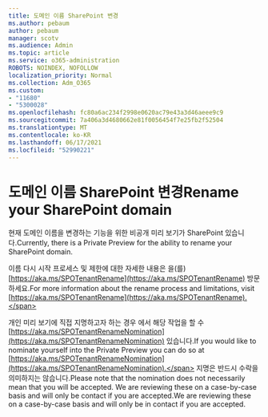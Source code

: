 ```yaml
---
title: 도메인 이름 SharePoint 변경
ms.author: pebaum
author: pebaum
manager: scotv
ms.audience: Admin
ms.topic: article
ms.service: o365-administration
ROBOTS: NOINDEX, NOFOLLOW
localization_priority: Normal
ms.collection: Adm_O365
ms.custom:
- "11680"
- "5300028"
ms.openlocfilehash: fc80a6ac234f2998e0620ac79e43a3d46aeee9c9
ms.sourcegitcommit: 7a406a3d4680662e81f0056454f7e25fb2f52504
ms.translationtype: MT
ms.contentlocale: ko-KR
ms.lasthandoff: 06/17/2021
ms.locfileid: "52990221"
---
```

# <a name="rename-your-sharepoint-domain"></a><span data-ttu-id="daacd-102">도메인 이름 SharePoint 변경</span><span class="sxs-lookup"><span data-stu-id="daacd-102">Rename your SharePoint domain</span></span>

<span data-ttu-id="daacd-103">현재 도메인 이름을 변경하는 기능을 위한 비공개 미리 보기가 SharePoint 있습니다.</span><span class="sxs-lookup"><span data-stu-id="daacd-103">Currently, there is a Private Preview for the ability to rename your SharePoint domain.</span></span>

<span data-ttu-id="daacd-104">이름 다시 시작 프로세스 및 제한에 대한 자세한 내용은 을(를) [https://aka.ms/SPOTenantRename](https://aka.ms/SPOTenantRename) 방문하세요.</span><span class="sxs-lookup"><span data-stu-id="daacd-104">For more information about the rename process and limitations, visit [https://aka.ms/SPOTenantRename](https://aka.ms/SPOTenantRename).</span></span>

<span data-ttu-id="daacd-105">개인 미리 보기에 직접 지명하고자 하는 경우 에서 해당 작업을 할 수 [https://aka.ms/SPOTenantRenameNomination](https://aka.ms/SPOTenantRenameNomination) 있습니다.</span><span class="sxs-lookup"><span data-stu-id="daacd-105">If you would like to nominate yourself into the Private Preview you can do so at [https://aka.ms/SPOTenantRenameNomination](https://aka.ms/SPOTenantRenameNomination).</span></span> <span data-ttu-id="daacd-106">지명은 반드시 수락을 의미하지는 않습니다.</span><span class="sxs-lookup"><span data-stu-id="daacd-106">Please note that the nomination does not necessarily mean that you will be accepted.</span></span> <span data-ttu-id="daacd-107">We are reviewing these on a case-by-case basis and will only be contact if you are accepted.</span><span class="sxs-lookup"><span data-stu-id="daacd-107">We are reviewing these on a case-by-case basis and will only be in contact if you are accepted.</span></span>
